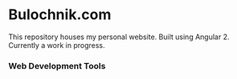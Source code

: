 # Bulochnik.com

This repository houses my personal website. Built using Angular 2. Currently a work in progress.

### Web Development Tools 
